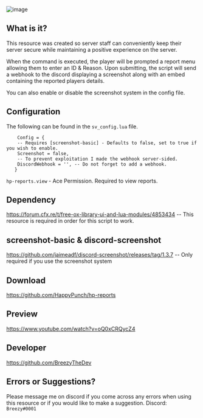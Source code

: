 ![image](https://user-images.githubusercontent.com/63890993/188005785-ed22332c-4091-4472-8957-c1d5dab5d02a.png)

## What is it?

This resource was created so server staff can conveniently keep their server secure while maintaining a positive experience on the server. 

When the command is executed, the player will be prompted a report menu allowing them to enter an ID & Reason. Upon submitting, the script will send a webhook to the discord displaying a screenshot along with an embed containing the reported players details.

You can also enable or disable the screenshot system in the config file.

## Configuration

The following can be found in the ``sv_config.lua`` file.
```
    Config = {
    -- Requires [screenshot-basic] - Defaults to false, set to true if you wish to enable.
    Screenshot = false,
    -- To prevent exploitation I made the webhook server-sided.
    DiscordWebhook = '', -- Do not forget to add a webhook.
   }
```

``hp-reports.view`` - Ace Permission. Required to view reports.

## Dependency
https://forum.cfx.re/t/free-ox-library-ui-and-lua-modules/4853434 -- This resource is required in order for this script to work.

## screenshot-basic & discord-screenshot
https://github.com/jaimeadf/discord-screenshot/releases/tag/1.3.7 -- Only required if you use the screenshot system

## Download
https://github.com/HappyPunch/hp-reports

## Preview
https://www.youtube.com/watch?v=oQ0xCRQycZ4

## Developer
https://github.com/BreezyTheDev

## Errors or Suggestions?
Please message me on discord if you come across any errors when using this resource or if you would like to make a suggestion.
Discord: `Breezy#0001`
